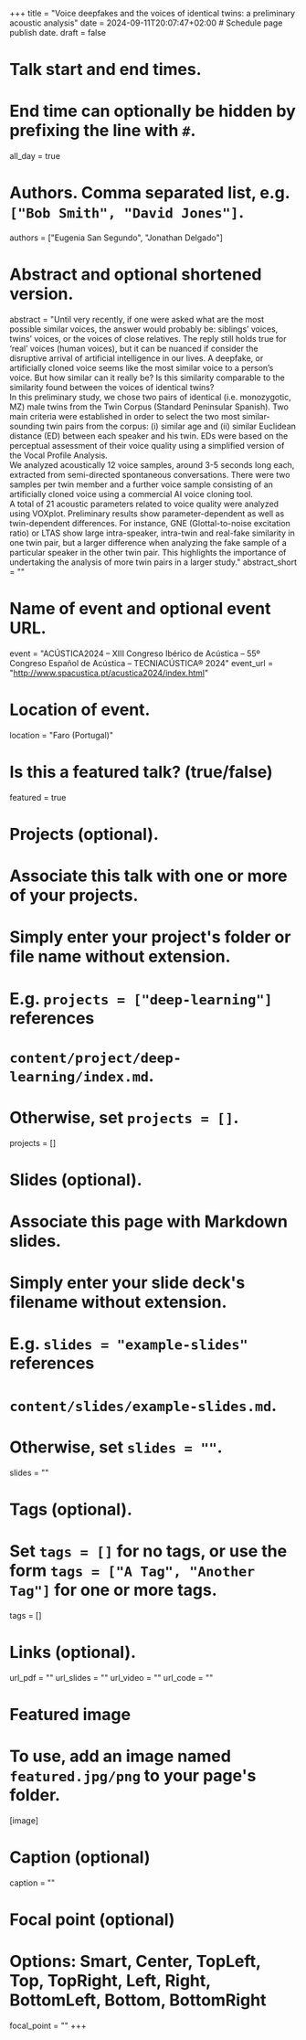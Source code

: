+++
title = "Voice deepfakes and the voices of identical twins: a preliminary acoustic analysis"
date = 2024-09-11T20:07:47+02:00  # Schedule page publish date.
draft = false

# Talk start and end times.
#   End time can optionally be hidden by prefixing the line with `#`.
all_day = true

# Authors. Comma separated list, e.g. `["Bob Smith", "David Jones"]`.
authors = ["Eugenia San Segundo", "Jonathan Delgado"]

# Abstract and optional shortened version.
abstract = "Until very recently, if one were asked what are the most possible similar voices, the answer would probably be: siblings’ voices, twins’ voices, or the voices of close relatives. The reply still holds true for ‘real’ voices (human voices), but it can be nuanced if consider the disruptive arrival of artificial intelligence in our lives. A deepfake, or artificially cloned voice seems like the most similar voice to a person’s voice. But how similar can it really be? Is this similarity comparable to the similarity found between the voices of identical twins? <br> In this preliminary study, we chose two pairs of identical (i.e. monozygotic, MZ) male twins from the Twin Corpus (Standard Peninsular Spanish). Two main criteria were established in order to select the two most similar-sounding twin pairs from the corpus: (i) similar age and (ii) similar Euclidean distance (ED) between each speaker and his twin. EDs were based on the perceptual assessment of their voice quality using a simplified version of the Vocal Profile Analysis. <br> We analyzed acoustically 12 voice samples, around 3-5 seconds long each, extracted from semi-directed spontaneous conversations. There were two samples per twin member and a further voice sample consisting of an artificially cloned voice using a commercial AI voice cloning tool.<br> A total of 21 acoustic parameters related to voice quality were analyzed using VOXplot. Preliminary results show parameter-dependent as well as twin-dependent differences. For instance,  GNE (Glottal-to-noise excitation ratio) or LTAS show large intra-speaker, intra-twin and real-fake similarity in one twin pair, but a larger difference when analyzing the fake sample of a particular speaker in the other twin pair. This highlights the importance of undertaking the analysis of more twin pairs in a larger study."
abstract_short = ""

# Name of event and optional event URL.
event = "ACÚSTICA2024 – XIII Congreso Ibérico de Acústica – 55º Congreso Español de Acústica – TECNIACÚSTICA® 2024"
event_url = "http://www.spacustica.pt/acustica2024/index.html"

# Location of event.
location = "Faro (Portugal)"

# Is this a featured talk? (true/false)
featured = true

# Projects (optional).
#   Associate this talk with one or more of your projects.
#   Simply enter your project's folder or file name without extension.
#   E.g. `projects = ["deep-learning"]` references 
#   `content/project/deep-learning/index.md`.
#   Otherwise, set `projects = []`.
projects = []

# Slides (optional).
#   Associate this page with Markdown slides.
#   Simply enter your slide deck's filename without extension.
#   E.g. `slides = "example-slides"` references 
#   `content/slides/example-slides.md`.
#   Otherwise, set `slides = ""`.
slides = ""

# Tags (optional).
#   Set `tags = []` for no tags, or use the form `tags = ["A Tag", "Another Tag"]` for one or more tags.
tags = []

# Links (optional).
url_pdf = ""
url_slides = ""
url_video = ""
url_code = ""

# Featured image
# To use, add an image named `featured.jpg/png` to your page's folder. 
[image]
  # Caption (optional)
  caption = ""

  # Focal point (optional)
  # Options: Smart, Center, TopLeft, Top, TopRight, Left, Right, BottomLeft, Bottom, BottomRight
  focal_point = ""
+++
